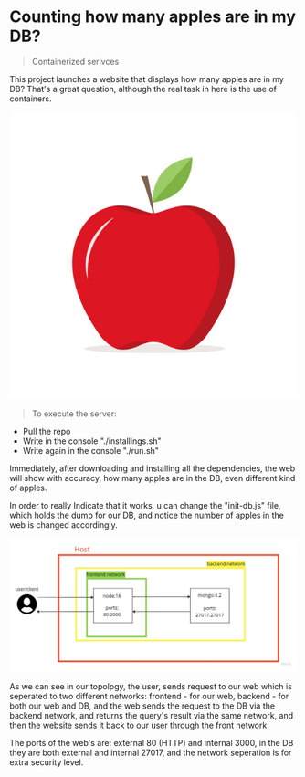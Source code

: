 Counting how many apples are in my DB?
===

> Containerized serivces

This project launches a website that displays how many apples are in my DB?
That's a great question, although the real task in here is the use of containers.


![Alt text](apple.jpg)


> To execute the server:
- Pull the repo
- Write in the console "./installings.sh"
- Write again in the console "./run.sh"


Immediately, after downloading and installing all the dependencies, the web will show with accuracy, how many apples are in the DB,
even different kind of apples.


In order to really Indicate that it works, u can change the "init-db.js" file, which holds the dump for our DB, and notice the number of apples
in the web is changed accordingly.


![Alt text](topology.jpg)

As we can see in our topolpgy, the user, sends request to our web which is seperated to two different networks: frontend - for our web, backend - for both our web and DB, and the web sends the request to the DB via the backend network, and returns the query's result via the same network, and then the website sends it back to our user through the front network.


The ports of the web's are: external 80 (HTTP) and internal 3000, in the DB they are both external and internal 27017, and the network seperation is for extra security level.
